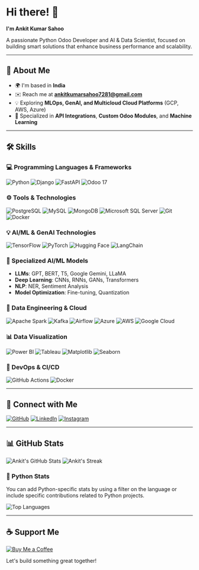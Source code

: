 # Hi there! 👋

**I'm Ankit Kumar Sahoo**

A passionate Python Odoo Developer and AI & Data Scientist, focused on building smart solutions that enhance business performance and scalability.

---

## 🚀 About Me

- 🌍 I'm based in **India**
- ✉️ Reach me at **ankitkumarsahoo7281@gmail.com**
- 💡 Exploring **MLOps, GenAI, and Multicloud Cloud Platforms** (GCP, AWS, Azure)
- 🔧 Specialized in **API Integrations**, **Custom Odoo Modules**, and **Machine Learning**

---

## 🛠️ Skills

### 💻 Programming Languages & Frameworks

![Python](https://img.shields.io/badge/Python-3776AB?style=for-the-badge&logo=python&logoColor=white)
![Django](https://img.shields.io/badge/Django-092E20?style=for-the-badge&logo=django&logoColor=white)
![FastAPI](https://img.shields.io/badge/FastAPI-009688?style=for-the-badge&logo=fastapi&logoColor=white)
![Odoo 17](https://img.shields.io/badge/Odoo%2017-4B0082?style=for-the-badge&logo=odoo&logoColor=white)

### ⚙️ Tools & Technologies

![PostgreSQL](https://img.shields.io/badge/PostgreSQL-316192?style=for-the-badge&logo=postgresql&logoColor=white)
![MySQL](https://img.shields.io/badge/MySQL-4479A1?style=for-the-badge&logo=mysql&logoColor=white)
![MongoDB](https://img.shields.io/badge/MongoDB-47A248?style=for-the-badge&logo=mongodb&logoColor=white)
![Microsoft SQL Server](https://img.shields.io/badge/Microsoft%20SQL%20Server-CC2927?style=for-the-badge&logo=microsoftsqlserver&logoColor=white)
![Git](https://img.shields.io/badge/Git-F05032?style=for-the-badge&logo=git&logoColor=white)
![Docker](https://img.shields.io/badge/Docker-2496ED?style=for-the-badge&logo=docker&logoColor=white)

### 💡 AI/ML & GenAI Technologies

![TensorFlow](https://img.shields.io/badge/TensorFlow-FF6F00?style=for-the-badge&logo=tensorflow&logoColor=white)
![PyTorch](https://img.shields.io/badge/PyTorch-EE4C2C?style=for-the-badge&logo=pytorch&logoColor=white)
![Hugging Face](https://img.shields.io/badge/Hugging%20Face-FF2D20?style=for-the-badge&logo=huggingface&logoColor=white)
![LangChain](https://img.shields.io/badge/LangChain-00E5FF?style=for-the-badge&logo=langchain&logoColor=black)

### 🔧 Specialized AI/ML Models

- **LLMs**: GPT, BERT, T5, Google Gemini, LLaMA
- **Deep Learning**: CNNs, RNNs, GANs, Transformers
- **NLP**: NER, Sentiment Analysis
- **Model Optimization**: Fine-tuning, Quantization

### 🧠 Data Engineering & Cloud

![Apache Spark](https://img.shields.io/badge/Apache%20Spark-E25A1C?style=for-the-badge&logo=apache%20spark&logoColor=white)
![Kafka](https://img.shields.io/badge/Apache%20Kafka-231F20?style=for-the-badge&logo=apachekafka&logoColor=white)
![Airflow](https://img.shields.io/badge/Apache%20Airflow-017CEE?style=for-the-badge&logo=apache%20airflow&logoColor=white)
![Azure](https://img.shields.io/badge/Azure-0078D7?style=for-the-badge&logo=microsoftazure&logoColor=white)
![AWS](https://img.shields.io/badge/AWS-FF9900?style=for-the-badge&logo=amazonaws&logoColor=white)
![Google Cloud](https://img.shields.io/badge/Google%20Cloud-4285F4?style=for-the-badge&logo=googlecloud&logoColor=white)

### 📊 Data Visualization

![Power BI](https://img.shields.io/badge/Power%20BI-CA5010?style=for-the-badge&logo=powerbi&logoColor=white)
![Tableau](https://img.shields.io/badge/Tableau-E97627?style=for-the-badge&logo=tableau&logoColor=white)
![Matplotlib](https://img.shields.io/badge/Matplotlib-008ACD?style=for-the-badge&logo=matplotlib&logoColor=white)
![Seaborn](https://img.shields.io/badge/Seaborn-9E6A4D?style=for-the-badge&logo=seaborn&logoColor=white)

### 🔧 DevOps & CI/CD

![GitHub Actions](https://img.shields.io/badge/GitHub%20Actions-2088FF?style=for-the-badge&logo=githubactions&logoColor=white)
![Docker](https://img.shields.io/badge/Docker-2496ED?style=for-the-badge&logo=docker&logoColor=white)

---

## 🔗 Connect with Me

[![GitHub](https://img.shields.io/badge/GitHub-100000?style=for-the-badge&logo=github&logoColor=white)](https://github.com/ankitsahoo)
[![LinkedIn](https://img.shields.io/badge/LinkedIn-0077B5?style=for-the-badge&logo=linkedin&logoColor=white)](https://www.linkedin.com/in/ankit-kumar-sahoo7281/)
[![Instagram](https://img.shields.io/badge/Instagram-E4405F?style=for-the-badge&logo=instagram&logoColor=white)](http://www.instagram.com/_.ankit_sahoo._/)

---

## 📊 GitHub Stats

![Ankit's GitHub Stats](https://github-readme-stats.vercel.app/api?username=ankitsahoo&show_icons=true&theme=radical)
![Ankit's Streak](https://github-readme-streak-stats.herokuapp.com/?user=ankitsahoo&theme=radical)

### 🐍 Python Stats
You can add Python-specific stats by using a filter on the language or include specific contributions related to Python projects.

![Top Languages](https://github-readme-stats.vercel.app/api/top-langs/?username=ankitsahoo&layout=compact&theme=radical&langs_count=5)


---

## ☕ Support Me

[![Buy Me a Coffee](https://img.shields.io/badge/Buy%20Me%20A%20Coffee-F7CA00?style=for-the-badge&logo=buymeacoffee&logoColor=black)](https://www.buymeacoffee.com/AnkitKumar)

Let's build something great together!
